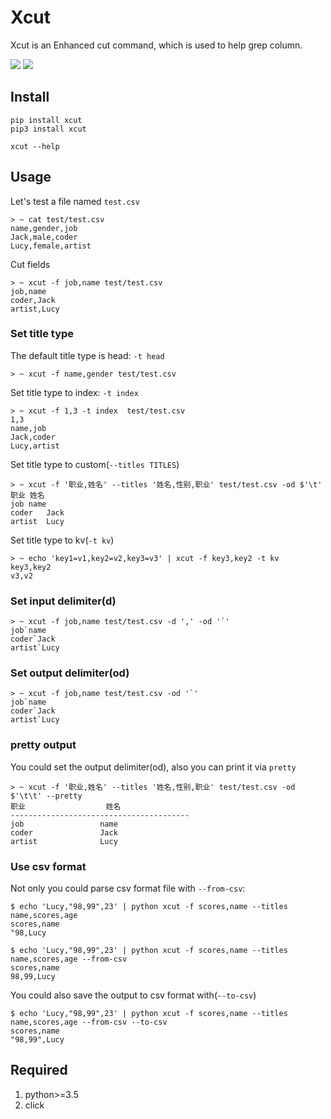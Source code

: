 # Xcut
Xcut is an Enhanced cut command, which is used to help grep column.

[![](https://img.shields.io/pypi/pyversions/xcut.svg?longCache=True)](https://pypi.org/pypi/xcut/)
[![](https://img.shields.io/pypi/v/xcut.svg?maxAge=36000)](https://pypi.org/pypi/xcut/)

## Install

    pip install xcut
    pip3 install xcut

    xcut --help

## Usage
Let's test a file named `test.csv`

    > ~ cat test/test.csv
    name,gender,job
    Jack,male,coder
    Lucy,female,artist

Cut fields

    > ~ xcut -f job,name test/test.csv
    job,name
    coder,Jack
    artist,Lucy

### Set title type
The default title type is head: `-t head` 

    > ~ xcut -f name,gender test/test.csv

Set title type to index: `-t index`

    > ~ xcut -f 1,3 -t index  test/test.csv
    1,3
    name,job
    Jack,coder
    Lucy,artist

Set title type to custom(`--titles TITLES`)

    > ~ xcut -f '职业,姓名' --titles '姓名,性别,职业' test/test.csv -od $'\t'
    职业 姓名
    job	name
    coder	Jack
    artist	Lucy

Set title type to kv(`-t kv`)

    > ~ echo 'key1=v1,key2=v2,key3=v3' | xcut -f key3,key2 -t kv
    key3,key2
    v3,v2

### Set input delimiter(d)

    > ~ xcut -f job,name test/test.csv -d ',' -od '`'
    job`name
    coder`Jack
    artist`Lucy

### Set output delimiter(od)

    > ~ xcut -f job,name test/test.csv -od '`' 
    job`name
    coder`Jack
    artist`Lucy

### pretty output 
You could set the output delimiter(od), also you can print it via `pretty`

    > ~ xcut -f '职业,姓名' --titles '姓名,性别,职业' test/test.csv -od $'\t\t' --pretty
    职业                  姓名
    ----------------------------------------
    job                 name
    coder               Jack
    artist              Lucy

### Use csv format
Not only you could  parse csv format file with `--from-csv`:

    $ echo 'Lucy,"98,99",23' | python xcut -f scores,name --titles name,scores,age
    scores,name
    "98,Lucy

    $ echo 'Lucy,"98,99",23' | python xcut -f scores,name --titles name,scores,age --from-csv
    scores,name
    98,99,Lucy

You could also save the output to csv format  with(`--to-csv`)

    $ echo 'Lucy,"98,99",23' | python xcut -f scores,name --titles name,scores,age --from-csv --to-csv
    scores,name
    "98,99",Lucy

## Required
1. python>=3.5
2. click
